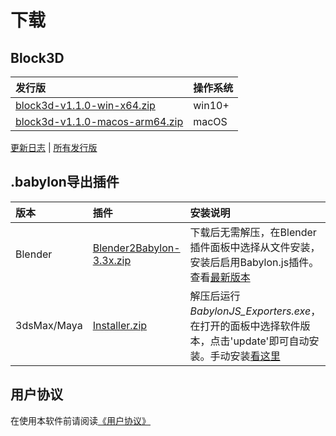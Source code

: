 # 下载

## Block3D

|发行版 |操作系统 |
|:-----|:-------|
|[block3d-v1.1.0-win-x64.zip][1]    |win10+  |
|[block3d-v1.1.0-macos-arm64.zip][2]|macOS   |

[更新日志](./changelog.md) | [所有发行版][release]

[1]:https://github.com/zjbcool/block3d/releases/download/v1.1.0/block3d-v1.1.0-win-x64.zip
[2]:https://github.com/zjbcool/block3d/releases/download/v1.1.0/block3d-v1.1.0-macos-arm64.zip
[release]:https://github.com/zjbcool/block3d/releases

## .babylon导出插件 <Badge type="info" text="可选" />

|版本        |插件                                       |安装说明|
|:----------|:------------------------------------------|:----|
|Blender    |[Blender2Babylon-3.3x.zip][Blender2Babylon]|下载后无需解压，在Blender插件面板中选择从文件安装，安装后启用Babylon.js插件。查看[最新版本][Blender2BabylonLatest]|
|3dsMax/Maya|[Installer.zip][maxmaya]|解压后运行*BabylonJS_Exporters.exe*，在打开的面板中选择软件版本，点击'update'即可自动安装。手动安装[看这里][maxmaya-latest]|

[Blender2Babylon]:https://github.com/BabylonJS/BlenderExporter/blob/master/Blender2Babylon-3.3x.zip
[Blender2BabylonLatest]:https://github.com/BabylonJS/BlenderExporter
[maxmaya]:https://github.com/BabylonJS/Exporters/releases/download/Release20221031.2/Installer.zip
[maxmaya-latest]:https://github.com/BabylonJS/Exporters/releases

## 用户协议

在使用本软件前请阅读[《用户协议》](./license.md)
